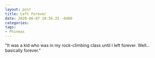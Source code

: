 ```yaml
---
layout: post
title: Left Forever
date: 2020-06-07 18:34:25 -0400
categories:
tags:
- Phineas
---
```


"It was a kid who was in my rock-climbing class until I left forever. Well... basically forever."


